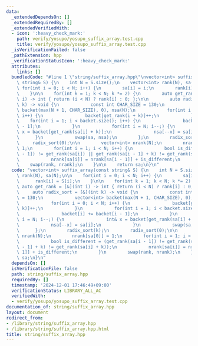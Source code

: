 ```yaml
---
data:
  _extendedDependsOn: []
  _extendedRequiredBy: []
  _extendedVerifiedWith:
  - icon: ':heavy_check_mark:'
    path: verify/yosupo/yosupo_suffix_array.test.cpp
    title: verify/yosupo/yosupo_suffix_array.test.cpp
  _isVerificationFailed: false
  _pathExtension: hpp
  _verificationStatusIcon: ':heavy_check_mark:'
  attributes:
    links: []
  bundledCode: "#line 1 \"string/suffix_array.hpp\"\nvector<int> suffix_array(const\
    \ string& S) {\n    int N = S.size();\n    vector<int> rank(N), sa(N);\n\n   \
    \ for(int i = 0; i < N; i++) {\n        sa[i] = i;\n        rank[i] = S[i];\n\
    \    }\n\n    for(int k = 1; k < N; k *= 2) {\n        auto get_rank = [&](int\
    \ i) -> int { return (i < N) ? rank[i] : 0; };\n\n        auto radix_sort = [&](int\
    \ k) -> void {\n            const int CHAR_SIZE = 130;\n            vector<int>\
    \ backet(max(N + 1, CHAR_SIZE), 0), nsa(N);\n            for(int i = 0; i < N;\
    \ i++) {\n                backet[get_rank(i + k)]++;\n            }\n        \
    \    for(int i = 1; i < backet.size(); i++) {\n                backet[i] += backet[i\
    \ - 1];\n            }\n            for(int i = N; i--;) {\n                int&\
    \ x = backet[get_rank(sa[i] + k)];\n                nsa[--x] = sa[i];\n      \
    \      }\n            swap(sa, nsa);\n        };\n        radix_sort(k);\n   \
    \     radix_sort(0);\n\n        vector<int> nrank(N);\n        nrank[sa[0]] =\
    \ 1;\n        for(int i = 1; i < N; i++) {\n            bool is_different = (get_rank(sa[i\
    \ - 1]) != get_rank(sa[i]) || get_rank(sa[i - 1] + k) != get_rank(sa[i] + k));\n\
    \            nrank[sa[i]] = nrank[sa[i - 1]] + is_different;\n        }\n    \
    \    swap(rank, nrank);\n    }\n\n    return sa;\n}\n"
  code: "vector<int> suffix_array(const string& S) {\n    int N = S.size();\n    vector<int>\
    \ rank(N), sa(N);\n\n    for(int i = 0; i < N; i++) {\n        sa[i] = i;\n  \
    \      rank[i] = S[i];\n    }\n\n    for(int k = 1; k < N; k *= 2) {\n       \
    \ auto get_rank = [&](int i) -> int { return (i < N) ? rank[i] : 0; };\n\n   \
    \     auto radix_sort = [&](int k) -> void {\n            const int CHAR_SIZE\
    \ = 130;\n            vector<int> backet(max(N + 1, CHAR_SIZE), 0), nsa(N);\n\
    \            for(int i = 0; i < N; i++) {\n                backet[get_rank(i +\
    \ k)]++;\n            }\n            for(int i = 1; i < backet.size(); i++) {\n\
    \                backet[i] += backet[i - 1];\n            }\n            for(int\
    \ i = N; i--;) {\n                int& x = backet[get_rank(sa[i] + k)];\n    \
    \            nsa[--x] = sa[i];\n            }\n            swap(sa, nsa);\n  \
    \      };\n        radix_sort(k);\n        radix_sort(0);\n\n        vector<int>\
    \ nrank(N);\n        nrank[sa[0]] = 1;\n        for(int i = 1; i < N; i++) {\n\
    \            bool is_different = (get_rank(sa[i - 1]) != get_rank(sa[i]) || get_rank(sa[i\
    \ - 1] + k) != get_rank(sa[i] + k));\n            nrank[sa[i]] = nrank[sa[i -\
    \ 1]] + is_different;\n        }\n        swap(rank, nrank);\n    }\n\n    return\
    \ sa;\n}\n"
  dependsOn: []
  isVerificationFile: false
  path: string/suffix_array.hpp
  requiredBy: []
  timestamp: '2024-12-01 17:46:49+09:00'
  verificationStatus: LIBRARY_ALL_AC
  verifiedWith:
  - verify/yosupo/yosupo_suffix_array.test.cpp
documentation_of: string/suffix_array.hpp
layout: document
redirect_from:
- /library/string/suffix_array.hpp
- /library/string/suffix_array.hpp.html
title: string/suffix_array.hpp
---
```

